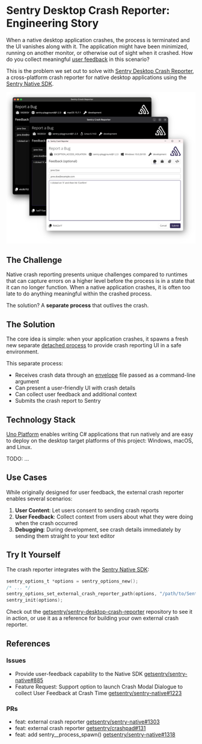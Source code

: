 # Sentry Desktop Crash Reporter: Engineering Story

When a native desktop application crashes, the process is terminated and the UI
vanishes along with it. The application might have been minimized, running on
another monitor, or otherwise out of sight when it crashed. How do you collect
meaningful [user feedback](https://docs.sentry.io/product/user-feedback/) in
this scenario?

This is the problem we set out to solve with
[Sentry Desktop Crash Reporter](https://github.com/getsentry/sentry-desktop-crash-reporter),
a cross-platform crash reporter for native desktop applications using the
[Sentry Native SDK](https://docs.sentry.io/platforms/native/).

![Sentry Desktop Crash Reporter](https://github.com/getsentry/sentry-desktop-crash-reporter/blob/main/.screenshots/all.png)

## The Challenge

Native crash reporting presents unique challenges compared to runtimes that can
capture errors on a higher level before the process is in a state that it can no
longer function. When a native application crashes, it is often too late to do
anything meaningful within the crashed process.

The solution? A **separate process** that outlives the crash.

## The Solution

The core idea is simple: when your application crashes, it spawns a fresh new
separate [detached process](https://github.com/getsentry/sentry-native/pull/1318)
to provide crash reporting UI in a safe environment.

This separate process:
- Receives crash data through an [envelope](https://develop.sentry.dev/sdk/envelopes/)
  file passed as a command-line argument
- Can present a user-friendly UI with crash details
- Can collect user feedback and additional context
- Submits the crash report to Sentry

## Technology Stack

[Uno Platform](https://platform.uno/) enables writing C# applications that run
natively and are easy to deploy on the desktop target platforms of this project:
Windows, macOS, and Linux.

TODO: ...

## Use Cases

While originally designed for user feedback, the external crash reporter enables
several scenarios:

1. **User Content**: Let users consent to sending crash reports
2. **User Feedback**: Collect context from users about what they were doing when
  the crash occurred
3. **Debugging**: During development, see crash details immediately by sending
  them straight to your text editor

## Try It Yourself

The crash reporter integrates with the
[Sentry Native SDK](https://docs.sentry.io/platforms/native/):

```c
sentry_options_t *options = sentry_options_new();
/* ... */
sentry_options_set_external_crash_reporter_path(options, "/path/to/Sentry.CrashReporter");
sentry_init(options);
```

Check out the [getsentry/sentry-desktop-crash-reporter](https://github.com/getsentry/sentry-desktop-crash-reporter)
repository to see it in action, or use it as a reference for building your own external crash reporter.

## References

### Issues

- Provide user-feedback capability to the Native SDK [getsentry/sentry-native#885](https://github.com/getsentry/sentry-native/issues/885)
- Feature Request: Support option to launch Crash Modal Dialogue to collect User Feedback at Crash Time [getsentry/sentry-native#1223](https://github.com/getsentry/sentry-native/issues/1223)

### PRs

- feat: external crash reporter [getsentry/sentry-native#1303](https://github.com/getsentry/sentry-native/pull/1303)
- feat: external crash reporter [getsentry/crashpad#131](https://github.com/getsentry/crashpad/pull/131)
- feat: add sentry__process_spawn() [getsentry/sentry-native#1318](https://github.com/getsentry/sentry-native/pull/1318)
